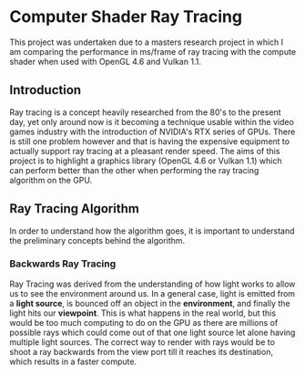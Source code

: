 # Computer Shader Ray Tracing
This project was undertaken due to a masters research project in which I am comparing the performance in ms/frame of ray tracing with the compute shader when used with OpenGL 4.6 and Vulkan 1.1.

## Introduction
Ray tracing is a concept heavily researched from the 80's to the present day, yet only around now is it becoming a technique usable within the video games industry with the introduction of NVIDIA's RTX series of GPUs. There is still one problem however and that is having the expensive equipment to actually support ray tracing at a pleasant render speed. The aims of this project is to highlight a graphics library (OpenGL 4.6 or Vulkan 1.1) which can perform better than the other when performing the ray tracing algorithm on the GPU. 

## Ray Tracing Algorithm
In order to understand how the algorithm goes, it is important to understand the preliminary concepts behind the algorithm.
### Backwards Ray Tracing
Ray Tracing was derived from the understanding of how light works to allow us to see the environment around us. In a general case, light is emitted from a **light source**,  is bounced off an object in the **environment**, and finally the light hits our **viewpoint**.  This is what happens in the real world, but this would be too much computing to do on the GPU as there are millions of possible rays which could come out of that one light source let alone having multiple light sources. The correct way to render with rays would be to shoot a ray backwards from the view port till it reaches its destination, which results in a faster compute.

